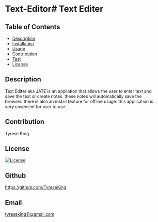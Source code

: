 # Text-Editor# Text Editer

## Table of Contents
* [Description](#description)
* [Installation](#installation)
* [Usage](#usage)
* [Contribution](#contribution)
* [Test](#test)
* [License](#license)

## Description
Text Editer aka JATE is an appliation that allows the user to enter text and save the text or create notes. these notes will automatically save the browser. there is also an install feature for offline usage. this application is very covenient for user to use
## Contribution 
Tyrese King
## License
  [![License](https://img.shields.io/badge/License-MIT-yellow.svg)](https://opensource.org/licenses/MIT)
## Github
https://github.com/TyreseKing
## Email
tyreseking11@gmail.com
